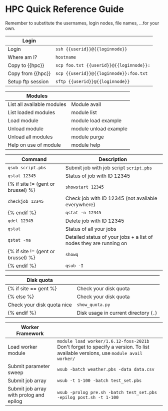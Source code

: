 # HPC Quick Reference Guide

Remember to substitute the usernames, login nodes, file names, ...for
your own.

| **Login**         |                                         |
|-------------------|-----------------------------------------|
| Login             | `ssh {{userid}}@{{loginnode}}`          |
| Where am I?       | `hostname`                              |
| Copy to {{hpc}}   | `scp foo.txt {{userid}}@{{loginnode}}:` |
| Copy from {{hpc}} | `scp {{userid}}@{{loginnode}}:foo.txt`  |
| Setup ftp session | `sftp {{userid}}@{{loginnode}}`         |


| **Modules**                |                       |
|----------------------------|-----------------------|
| List all available modules | Module avail          |
| List loaded modules        | module list           |
| Load module                | module load example   |
| Unload module              | module unload example |
| Unload all modules         | module purge          |
| Help on use of module      | module help           |

| Command                                       | Description                                             |
|-----------------------------------------------|---------------------------------------------------------|
| `qsub script.pbs`                            | Submit job with job script `script.pbs`                |
| `qstat 12345`                                | Status of job with ID 12345                            |
{% if site != (gent or brussel) %} | `showstart 12345`                           | Possible start time of job with ID 12345 (not available everywhere) |
| `checkjob 12345`                            | Check job with ID 12345 (not available everywhere)    |
{% endif %} | `qstat -n 12345`                            | Show compute node of job with ID 12345                 |
| `qdel 12345`                                | Delete job with ID 12345                               |
| `qstat`                                     | Status of all your jobs                                |
| `qstat -na`                                 | Detailed status of your jobs + a list of nodes they are running on |
{% if site != (gent or brussel) %} | `showq`                                     | Show all jobs on queue (not available everywhere)      |
{% endif %} | `qsub -I`                                  | Submit Interactive job                                 |


| **Disk quota**                                |                                                 |
|-----------------------------------------------|-------------------------------------------------|
{% if site == gent %} | Check your disk quota                         | see [https://account.vscentrum.be](https://account.vscentrum.be) |
{% else %} | Check your disk quota                         | `mmlsquota`                                     |
| Check your disk quota nice                    | `show_quota.py`                                 |
{% endif %} | Disk usage in current directory (`.`)         | `du -h`                                         |



| **Worker Framework**                    |                                                                                                                                   |
|-----------------------------------------|-----------------------------------------------------------------------------------------------------------------------------------|
| Load worker module                      | `module load worker/1.6.12-foss-2021b`  Don't forget to specify a version. To list available versions, use `module avail worker/` |
| Submit parameter sweep                  | `wsub -batch weather.pbs -data data.csv`                                                                                          |
| Submit job array                        | `wsub -t 1-100 -batch test_set.pbs`                                                                                               |
| Submit job array with prolog and epilog | `wsub -prolog pre.sh -batch test_set.pbs -epilog post.sh -t 1-100`                                                                |
